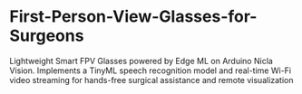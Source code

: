 # First-Person-View-Glasses-for-Surgeons
Lightweight Smart FPV Glasses powered by Edge ML on Arduino Nicla Vision. Implements a TinyML speech recognition model and real-time Wi-Fi video streaming for hands-free surgical assistance and remote visualization
